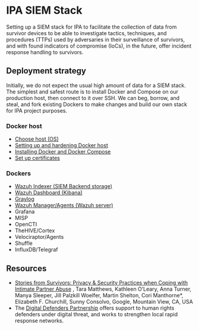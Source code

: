 # IPA SIEM Stack

Setting up a SIEM stack for IPA to facilitate the collection of data from survivor devices to be able to investigate tactics, techniques, and procedures (TTPs) used by adversaries in their surveillance of survivors, and with found indicators of compromise (IoCs), in the future, offer incident response handling to survivors.

## Deployment strategy

Initially, we do not expect the usual high amount of data for a SIEM stack. The simplest and safest route is to install Docker and Compose on our production host, then connect to it over SSH. We can beg, borrow, and steal, and fork existing Dockers to make changes and build our own stack for IPA project purposes.

### Docker host

* [Choose host (OS)](https://github.com/tymyrddin/ipa-siem-stack/issues/1)
* [Setting up and hardening Docker host](https://github.com/tymyrddin/ipa-siem-stack/issues/2)
* [Installing Docker and Docker Compose](https://github.com/tymyrddin/ipa-siem-stack/issues/3)
* [Set up certificates](https://github.com/tymyrddin/ipa-siem-stack/issues/4)

### Dockers

* [Wazuh Indexer (SIEM Backend storage)](https://github.com/tymyrddin/ipa-siem-stack/issues/5)
* [Wazuh Dashboard (Kibana)](https://github.com/tymyrddin/ipa-siem-stack/issues/6)
* [Graylog](https://github.com/tymyrddin/ipa-siem-stack/issues/7)
* [Wazuh Manager/Agents (Wazuh server)](https://github.com/tymyrddin/ipa-siem-stack/issues/8)
* Grafana
* MISP
* OpenCTI
* TheHIVE/Cortex
* Velociraptor/Agents
* Shuffle
* InfluxDB/Telegraf

## Resources

* [Stories from Survivors: Privacy & Security Practices when Coping with Intimate Partner Abuse](https://dl.acm.org/doi/10.1145/3025453.3025875) , Tara Matthews, Kathleen O’Leary, Anna Turner, Manya Sleeper, Jill Palzkill Woelfer, Martin Shelton, Cori Manthorne*, Elizabeth F. Churchill, Sunny Consolvo, Google, Mountain View, CA, USA
* The [Digital Defenders Partnership](https://www.digitaldefenders.org/about-ddp/) offers support to human rights defenders under digital threat, and works to strengthen local rapid response networks.
